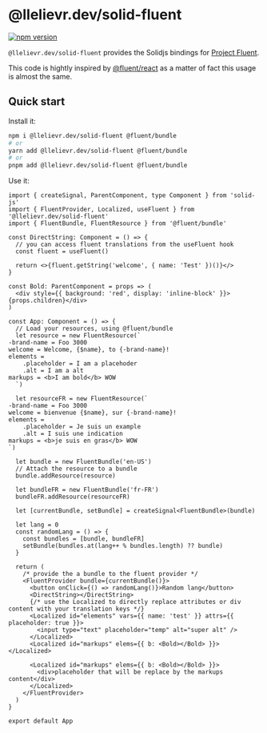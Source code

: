 # @llelievr.dev/solid-fluent

[![npm version](https://badge.fury.io/js/@llelievr.dev%2Fsolid-fluent.svg)](https://badge.fury.io/js/@llelievr.dev%2Fsolid-fluent)

`@llelievr.dev/solid-fluent` provides the Solidjs bindings for [Project Fluent](https://projectfluent.org).

This code is hightly inspired by [@fluent/react](https://github.com/projectfluent/fluent.js/tree/main/fluent-react) as a matter of fact this usage is almost the same.

## Quick start

Install it:

```bash
npm i @llelievr.dev/solid-fluent @fluent/bundle
# or
yarn add @llelievr.dev/solid-fluent @fluent/bundle
# or
pnpm add @llelievr.dev/solid-fluent @fluent/bundle
```

Use it:

```tsx
import { createSignal, ParentComponent, type Component } from 'solid-js'
import { FluentProvider, Localized, useFluent } from '@llelievr.dev/solid-fluent'
import { FluentBundle, FluentResource } from '@fluent/bundle'

const DirectString: Component = () => {
  // you can access fluent translations from the useFluent hook
  const fluent = useFluent()

  return <>{fluent.getString('welcome', { name: 'Test' })()}</>
}

const Bold: ParentComponent = props => (
  <div style={{ background: 'red', display: 'inline-block' }}>{props.children}</div>
)

const App: Component = () => {
  // Load your resources, using @fluent/bundle
  let resource = new FluentResource(`
-brand-name = Foo 3000
welcome = Welcome, {$name}, to {-brand-name}!
elements =
    .placeholder = I am a placehoder
    .alt = I am a alt
markups = <b>I am bold</b> WOW
  `)

  let resourceFR = new FluentResource(`
-brand-name = Foo 3000
welcome = bienvenue {$name}, sur {-brand-name}!
elements =
    .placeholder = Je suis un example
    .alt = I suis une indication
markups = <b>je suis en gras</b> WOW
`)

  let bundle = new FluentBundle('en-US')
  // Attach the resource to a bundle
  bundle.addResource(resource)

  let bundleFR = new FluentBundle('fr-FR')
  bundleFR.addResource(resourceFR)

  let [currentBundle, setBundle] = createSignal<FluentBundle>(bundle)

  let lang = 0
  const randomLang = () => {
    const bundles = [bundle, bundleFR]
    setBundle(bundles.at(lang++ % bundles.length) ?? bundle)
  }

  return (
    /* provide the a bundle to the fluent provider */
    <FluentProvider bundle={currentBundle()}>
      <button onClick={() => randomLang()}>Random lang</button>
      <DirectString></DirectString>
      {/* use the Localized to directly replace attributes or div content with your translation keys */}
      <Localized id="elements" vars={{ name: 'test' }} attrs={{ placeholder: true }}>
        <input type="text" placeholder="temp" alt="super alt" />
      </Localized>
      <Localized id="markups" elems={{ b: <Bold></Bold> }}></Localized>

      <Localized id="markups" elems={{ b: <Bold></Bold> }}>
        <div>placeholder that will be replace by the markups content</div>
      </Localized>
    </FluentProvider>
  )
}

export default App
```
